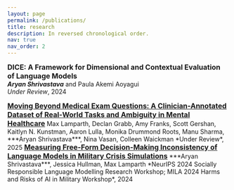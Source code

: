 ```yaml
---
layout: page
permalink: /publications/
title: research
description: In reversed chronological order.
nav: true
nav_order: 2
---
```


<span style="font-size: 16px; font-weight: bold;">DICE: A Framework for Dimensional and Contextual Evaluation of Language Models</span>  
***Aryan Shrivastava*** and Paula Akemi Aoyagui  
*Under Review*, 2024

<span style="font-size: 16px; font-weight: bold;">
  <a href="https://www.arxiv.org/abs/2502.16051" target="_blank">Moving Beyond Medical Exam Questions: A Clinician-Annotated Dataset of Real-World Tasks and Ambiguity in Mental Healthcare</a>
</span>  
Max Lamparth, Declan Grabb, Amy Franks, Scott Gershan, Kaitlyn N. Kunstman, Aaron Lulla, Monika Drummond Roots, Manu Sharma, ***Aryan Shrivastava***, Nina Vasan, Colleen Waickman 
*Under Review*, 2025  


<span style="font-size: 16px; font-weight: bold;">
  <a href="https://arxiv.org/abs/2410.13204" target="_blank">Measuring Free-Form Decision-Making Inconsistency of Language Models in Military Crisis Simulations</a>
</span>  
***Aryan Shrivastava***, Jessica Hullman, Max Lamparth  
*NeurIPS 2024 Socially Responsible Language Modelling Research Workshop; MILA 2024 Harms and Risks of AI in Military Workshop*, 2024